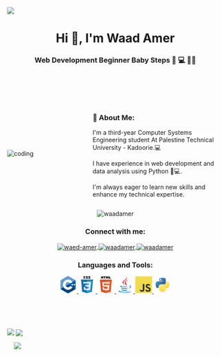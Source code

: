<img src="https://camo.githubusercontent.com/daa279ca78be42b310b9d7d7ea35f996418037e6fc81a54fc91ce6732e7f2e9e/68747470733a2f2f63617073756c652d72656e6465722e76657263656c2e6170702f6170693f747970653d776176696e6726636f6c6f723d6772616469656e7426746578743d48656c6c6f21266865696768743d3130302673656374696f6e3d686561646572" align="center" />

<h1 align="center">Hi 👋, I'm Waad Amer</h1>
<h3 align="center">Web Development Beginner Baby Steps 👶 💻 🚶‍♀️</h3>
<br/><br/><br/><br/>
<div style="display: flex; align-items: center; justify-content: center; gap: 20px;">
    <img align="right" alt="coding" width="400" src="https://media.giphy.com/media/JIX9t2j0ZTN9S/giphy.gif">
    <div>
        <h3>💫 About Me:</h3>
        <p>I'm a third-year Computer Systems Engineering student At Palestine Technical University - Kadoorie.💻</p>
        <p>I have experience in web development and data analysis using Python 💪💻.</p>
        <p>I'm always eager to learn new skills and enhance my technical expertise.</p>
    </div>
</div>

<p align="center"> <img src="https://komarev.com/ghpvc/?username=waadamer&label=Profile%20views&color=0e75b6&style=flat" alt="waadamer" /> </p>

<h3 align="center">Connect with me:</h3>
<p align="center">
<a href="https://www.linkedin.com/in/waed-amer-b57097296/?fbclid=IwZXh0bgNhZW0CMTAAAR15uMZ-iLjNUvYpeiJBhOKa3wdCwNJcn-3MK3ql40JFFia1IQiAWGuKAZw_aem_aoHRit7XDd0yH518B-BM5A" target="blank">
    <img align="center" src="https://raw.githubusercontent.com/rahuldkjain/github-profile-readme-generator/master/src/images/icons/Social/linked-in-alt.svg" alt="waed-amer" height="30" width="40" />
</a>
<a href="https://www.facebook.com/profile.php?id=100082837215663" target="blank">
    <img align="center" src="https://raw.githubusercontent.com/rahuldkjain/github-profile-readme-generator/master/src/images/icons/Social/facebook.svg" alt="waadamer" height="30" width="40" />
</a>
<a href="https://instagram.com/waadamer19" target="blank">
    <img align="center" src="https://raw.githubusercontent.com/rahuldkjain/github-profile-readme-generator/master/src/images/icons/Social/instagram.svg" alt="waadamer" height="30" width="40" />
</a>
</p>

<h3 align="center">Languages and Tools:</h3>
<p align="center"> 
<a href="https://www.w3schools.com/cpp/" target="_blank" rel="noreferrer"> 
    <img src="https://raw.githubusercontent.com/devicons/devicon/master/icons/cplusplus/cplusplus-original.svg" alt="cplusplus" width="40" height="40"/> 
</a> 
<a href="https://www.w3schools.com/css/" target="_blank" rel="noreferrer"> 
    <img src="https://raw.githubusercontent.com/devicons/devicon/master/icons/css3/css3-original-wordmark.svg" alt="css3" width="40" height="40"/> 
</a> 
<a href="https://www.w3.org/html/" target="_blank" rel="noreferrer"> 
    <img src="https://raw.githubusercontent.com/devicons/devicon/master/icons/html5/html5-original-wordmark.svg" alt="html5" width="40" height="40"/> 
</a> 
<a href="https://www.java.com" target="_blank" rel="noreferrer"> 
    <img src="https://raw.githubusercontent.com/devicons/devicon/master/icons/java/java-original.svg" alt="java" width="40" height="40"/> 
</a> 
<a href="https://developer.mozilla.org/en-US/docs/Web/JavaScript" target="_blank" rel="noreferrer"> 
    <img src="https://raw.githubusercontent.com/devicons/devicon/master/icons/javascript/javascript-original.svg" alt="javascript" width="40" height="40"/> 
</a>
<a href="https://www.python.org/" target="_blank" rel="noreferrer"> 
    <img src="https://raw.githubusercontent.com/devicons/devicon/master/icons/python/python-original.svg" alt="python" width="40" height="40"/> 
</a>
</p>
  
<br/><br/><br/>

<img align="left" height="180em" src="https://github-readme-stats.vercel.app/api/top-langs?username=waadamer&show_icons=true&locale=en&theme=dark"  />

<p>&nbsp;<img align="center" height="180em" src="https://github-readme-stats.vercel.app/api?username=waadamer&show_icons=true&theme=dark" /></p>

<img src="https://raw.githubusercontent.com/Trilokia/Trilokia/379277808c61ef204768a61bbc5d25bc7798ccf1/bottom_header.svg" />



